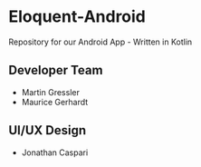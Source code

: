 # Eloquent-Android
Repository for our Android App - Written in Kotlin

## Developer Team
- Martin Gressler
- Maurice Gerhardt

## UI/UX Design
- Jonathan Caspari
